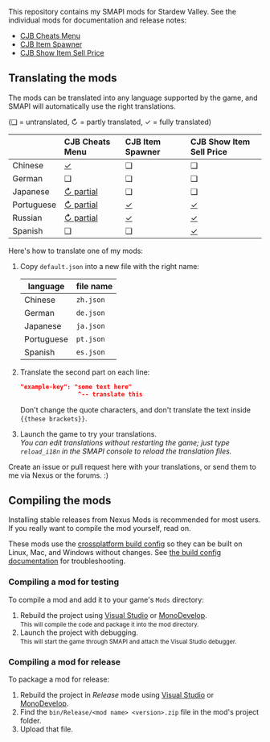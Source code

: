 ﻿This repository contains my SMAPI mods for Stardew Valley. See the individual mods for
documentation and release notes:

* [CJB Cheats Menu](CJBCheatsMenu)
* [CJB Item Spawner](CJBItemSpawner)
* [CJB Show Item Sell Price](CJBShowItemSellPrice)

## Translating the mods
The mods can be translated into any language supported by the game, and SMAPI will automatically
use the right translations.

(❑ = untranslated, ↻ = partly translated, ✓ = fully translated)

&nbsp;     | CJB Cheats Menu                         | CJB Item Spawner                  | CJB Show Item Sell Price
---------- | :-------------------------------------- | :-------------------------------- | :----------------------------------
Chinese    | [✓](CJBCheatsMenu/i18n/zh.json)        | ❑                                | ❑
German     | ❑                                      | ❑                                | ❑
Japanese   | [↻ partial](CJBCheatsMenu/i18n/ja.json) | ❑                                | ❑
Portuguese | [↻ partial](CJBCheatsMenu/i18n/pt.json) | [✓](CJBItemSpawner/i18n/pt.json) | [✓](CJBShowItemSellPrice/i18n/pt.json)
Russian    | [↻ partial](CJBCheatsMenu/i18n/ru.json) | [✓](CJBItemSpawner/i18n/ru.json) | [✓](CJBShowItemSellPrice/i18n/ru.json)
Spanish    | ❑                                      | ❑                                | [✓](CJBShowItemSellPrice/i18n/es.json)

Here's how to translate one of my mods:

1. Copy `default.json` into a new file with the right name:

   language   | file name
   ---------- | ---------
   Chinese    | `zh.json`
   German     | `de.json`
   Japanese   | `ja.json`
   Portuguese | `pt.json`
   Spanish    | `es.json`

2. Translate the second part on each line:
   ```json
   "example-key": "some text here"
                   ^-- translate this
   ```
   Don't change the quote characters, and don't translate the text inside `{{these brackets}}`.
3. Launch the game to try your translations.  
   _You can edit translations without restarting the game; just type `reload_i18n` in the SMAPI console to reload the translation files._

Create an issue or pull request here with your translations, or send them to me via Nexus or the forums. :)

## Compiling the mods
Installing stable releases from Nexus Mods is recommended for most users. If you really want to
compile the mod yourself, read on.

These mods use the [crossplatform build config](https://www.nuget.org/packages/Pathoschild.Stardew.ModBuildConfig)
so they can be built on Linux, Mac, and Windows without changes. See [the build config documentation](https://www.nuget.org/packages/Pathoschild.Stardew.ModBuildConfig)
for troubleshooting.

### Compiling a mod for testing
To compile a mod and add it to your game's `Mods` directory:

1. Rebuild the project using [Visual Studio](https://www.visualstudio.com/vs/community/) or [MonoDevelop](http://www.monodevelop.com/).  
   <small>This will compile the code and package it into the mod directory.</small>
2. Launch the project with debugging.  
   <small>This will start the game through SMAPI and attach the Visual Studio debugger.</small>

### Compiling a mod for release
To package a mod for release:

1. Rebuild the project in _Release_ mode using [Visual Studio](https://www.visualstudio.com/vs/community/) or [MonoDevelop](http://www.monodevelop.com/).
2. Find the `bin/Release/<mod name> <version>.zip` file in the mod's project folder.
3. Upload that file.
